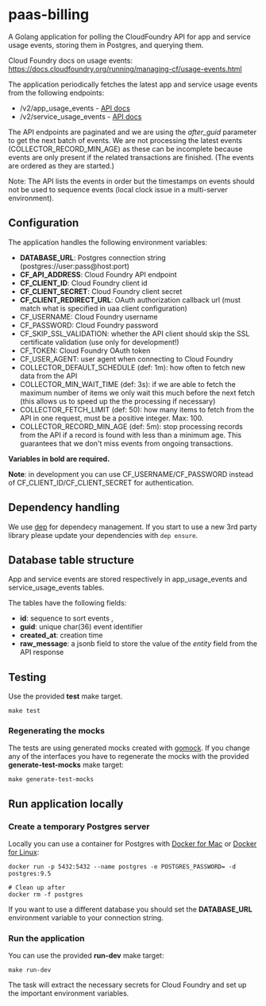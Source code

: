 # paas-billing

A Golang application for polling the CloudFoundry API for app and service usage events, storing them in Postgres, and querying them.

Cloud Foundry docs on usage events: https://docs.cloudfoundry.org/running/managing-cf/usage-events.html

The application periodically fetches the latest app and service usage events from the following endpoints:
 * /v2/app_usage_events - [API docs](http://apidocs.cloudfoundry.org/272/app_usage_events/list_all_app_usage_events.html)
 * /v2/service_usage_events - [API docs](https://apidocs.cloudfoundry.org/272/service_usage_events/list_service_usage_events.html)

The API endpoints are paginated and we are using the *after_guid* parameter to get the next batch of events. We are not processing the latest events (COLLECTOR_RECORD_MIN_AGE) as these can be incomplete because events are only present if the related transactions are finished. (The events are ordered as they are started.)

Note: The API lists the events in order but the timestamps on events should not be used to sequence events (local clock issue in a multi-server environment).

## Configuration

The application handles the following environment variables:

 * **DATABASE_URL**: Postgres connection string (postgres://user:pass@host:port)
 * **CF_API_ADDRESS**: Cloud Foundry API endpoint
 * **CF_CLIENT_ID**: Cloud Foundry client id
 * **CF_CLIENT_SECRET**: Cloud Foundry client secret
 * **CF_CLIENT_REDIRECT_URL**: OAuth authorization callback url (must match what is specified in uaa client configuration)
 * CF_USERNAME: Cloud Foundry username
 * CF_PASSWORD: Cloud Foundry password
 * CF_SKIP_SSL_VALIDATION: whether the API client should skip the SSL certificate validation (use only for development!)
 * CF_TOKEN: Cloud Foundry OAuth token
 * CF_USER_AGENT: user agent when connecting to Cloud Foundry
 * COLLECTOR_DEFAULT_SCHEDULE (def: 1m): how often to fetch new data from the API
 * COLLECTOR_MIN_WAIT_TIME (def: 3s): if we are able to fetch the maximum number of items we only wait this much before the next fetch (this allows us to speed up the the processing if necessary)
 * COLLECTOR_FETCH_LIMIT (def: 50): how many items to fetch from the API in one request, must be a positive integer. Max: 100.
 * COLLECTOR_RECORD_MIN_AGE (def: 5m): stop processing records from the API if a record is found with less than a minimum age. This guarantees that we don't miss events from ongoing transactions.

**Variables in bold are required.**

**Note**: in development you can use CF_USERNAME/CF_PASSWORD instead of CF_CLIENT_ID/CF_CLIENT_SECRET for authentication.

## Dependency handling

We use [dep](https://github.com/golang/dep) for dependecy management. If you start to use a new 3rd party library please update your dependencies with ```dep ensure```.

## Database table structure

App and service events are stored respectively in app_usage_events and service_usage_events tables.

The tables have the following fields:
 * **id**: sequence to sort events ,
 * **guid**: unique char(36) event identifier
 * **created_at**: creation time
 * **raw_message**: a jsonb field to store the value of the *entity* field from the API response

## Testing

Use the provided **test** make target.

```
make test
```

### Regenerating the mocks

The tests are using generated mocks created with [gomock](https://github.com/golang/mock). If you change any of the interfaces you have to regenerate the mocks with the provided **generate-test-mocks** make target:

```
make generate-test-mocks
```

## Run application locally

### Create a temporary Postgres server

Locally you can use a container for Postgres with [Docker for Mac](https://docs.docker.com/docker-for-mac/) or [Docker for Linux](https://docs.docker.com/engine/installation/linux/ubuntu/):

```
docker run -p 5432:5432 --name postgres -e POSTGRES_PASSWORD= -d postgres:9.5

# Clean up after
docker rm -f postgres
```

If you want to use a different database you should set the **DATABASE_URL** environment variable to your connection string.

### Run the application

You can use the provided **run-dev** make target:

```
make run-dev
```

The task will extract the necessary secrets for Cloud Foundry and set up the important environment variables.
